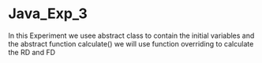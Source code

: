 # Java_Exp_3
In this Experiment we usee abstract class to contain the initial variables and the abstract function calculate()
we will use function overriding to calculate the RD and FD
